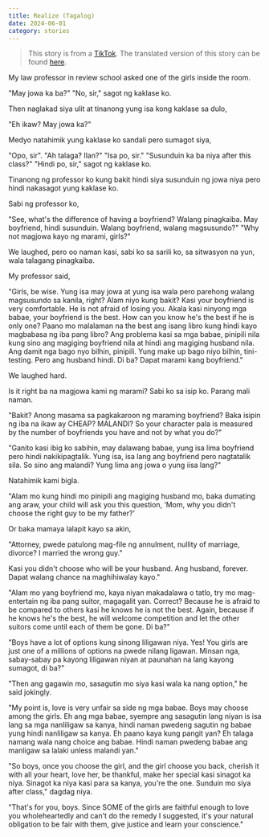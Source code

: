 ```yaml
---
title: Realize (Tagalog)
date: 2024-06-01
category: stories
---
```


> This story is from a [TikTok](https://www.tiktok.com/@_sun_flowerssss/photo/7374223139640773893?is_from_webapp=1&sender_device=pc&web_id=7375529809030972929). The translated version of this story can be found [here](/blog/realize).

My law professor in review school asked one of the girls inside the room.

"May jowa ka ba?"
"No, sir," sagot ng kaklase ko.

Then naglakad siya ulit at tinanong yung isa kong kaklase sa dulo,

"Eh ikaw? May jowa ka?"

Medyo natahimik yung kaklase ko sandali pero sumagot siya,

"Opo, sir".
"Ah talaga? Ilan?"
"Isa po, sir."
"Susunduin ka ba niya after this class?"
"Hindi po, sir," sagot ng kaklase ko.

Tinanong ng professor ko kung bakit hindi siya susunduin ng jowa niya pero hindi nakasagot yung kaklase ko.

Sabi ng professor ko,

"See, what's the difference of having a boyfriend? Walang pinagkaiba. May boyfriend, hindi susunduin. Walang boyfriend, walang magsusundo?"
"Why not magjowa kayo ng marami, girls?"

We laughed, pero oo naman kasi, sabi ko sa sarili ko, sa sitwasyon na yun, wala talagang pinagkaiba.

My professor said,

"Girls, be wise. Yung isa may jowa at yung isa wala pero parehong walang magsusundo sa kanila, right? Alam niyo kung bakit? Kasi your boyfriend is very comfortable. He is not afraid of losing you. Akala kasi ninyong mga babae, your boyfriend is the best. How can you know he's the best if he is only one? Paano mo malalaman na the best ang isang libro kung hindi kayo magbabasa ng iba pang libro? Ang problema kasi sa mga babae, pinipili nila kung sino ang magiging boyfriend nila at hindi ang magiging husband nila. Ang damit nga bago nyo bilhin, pinipili. Yung make up bago niyo bilhin, tini-testing. Pero ang husband hindi. Di ba? Dapat marami kang boyfriend."

We laughed hard.

Is it right ba na magjowa kami ng marami? Sabi ko sa isip ko. Parang mali naman.

"Bakit? Anong masama sa pagkakaroon ng maraming boyfriend? Baka isipin ng iba na ikaw ay CHEAP? MALANDI? So your character pala is measured by the number of boyfriends you have and not by what you do?"

"Ganito kasi ibig ko sabihin, may dalawang babae, yung isa lima boyfriend pero hindi nakikipagtalik. Yung isa, isa lang ang boyfriend pero nagtatalik sila. So sino ang malandi? Yung lima ang jowa o yung iisa lang?"

Natahimik kami bigla.

"Alam mo kung hindi mo pinipili ang magiging husband mo, baka dumating ang araw, your child will ask you this question, ‘Mom, why you didn't choose the right guy to be my father?’

Or baka mamaya lalapit kayo sa akin,

"Attorney, pwede patulong mag-file ng annulment, nullity of marriage, divorce? I married the wrong guy."

Kasi you didn't choose who will be your husband. Ang husband, forever. Dapat walang chance na maghihiwalay kayo."

"Alam mo yang boyfriend mo, kaya niyan makadalawa o tatlo, try mo mag-entertain ng iba pang suitor, magagalit yan. Correct? Because he is afraid to be compared to others kasi he knows he is not the best. Again, because if he knows he's the best, he will welcome competition and let the other suitors come until each of them be gone. Di ba?"

"Boys have a lot of options kung sinong liligawan niya. Yes! You girls are just one of a millions of options na pwede nilang ligawan. Minsan nga, sabay-sabay pa kayong liligawan niyan at paunahan na lang kayong sumagot, di ba?"

"Then ang gagawin mo, sasagutin mo siya kasi wala ka nang option," he said jokingly.

"My point is, love is very unfair sa side ng mga babae. Boys may choose among the girls. Eh ang mga babae, syempre ang sasagutin lang niyan is isa lang sa mga nanliligaw sa kanya, hindi naman pwedeng sagutin ng babae yung hindi nanliligaw sa kanya. Eh paano kaya kung pangit yan? Eh talaga namang wala nang choice ang babae. Hindi naman pwedeng babae ang manligaw sa lalaki unless malandi yan."

"So boys, once you choose the girl, and the girl choose you back, cherish it with all your heart, love her, be thankful, make her special kasi sinagot ka niya. Sinagot ka niya kasi para sa kanya, you're the one. Sunduin mo siya after class," dagdag niya.

"That's for you, boys. Since SOME of the girls are faithful enough to love you wholeheartedly and can't do the remedy I suggested, it's your natural obligation to be fair with them, give justice and learn your conscience."